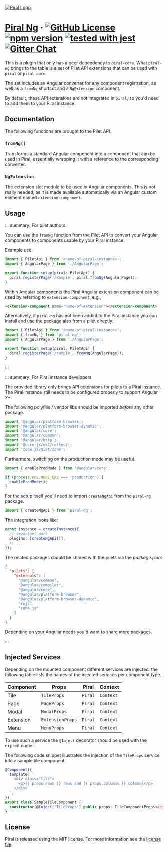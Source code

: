 [![Piral Logo](https://github.com/smapiot/piral/raw/master/docs/assets/logo.png)](https://piral.io)

# [Piral Ng](https://piral.io) &middot; [![GitHub License](https://img.shields.io/badge/license-MIT-blue.svg)](https://github.com/smapiot/piral/blob/master/LICENSE) [![npm version](https://img.shields.io/npm/v/piral-ng.svg?style=flat)](https://www.npmjs.com/package/piral-ng) [![tested with jest](https://img.shields.io/badge/tested_with-jest-99424f.svg)](https://jestjs.io) [![Gitter Chat](https://badges.gitter.im/gitterHQ/gitter.png)](https://gitter.im/piral-io/community)

This is a plugin that only has a peer dependency to `piral-core`. What `piral-ng` brings to the table is a set of Pilet API extensions that can be used with `piral` or `piral-core`.

The set includes an Angular converter for any component registration, as well as a `fromNg` shortcut and a `NgExtension` component.

By default, these API extensions are not integrated in `piral`, so you'd need to add them to your Piral instance.

## Documentation

The following functions are brought to the Pilet API.

### `fromNg()`

Transforms a standard Angular component into a component that can be used in Piral, essentially wrapping it with a reference to the corresponding converter.

### `NgExtension`

The extension slot module to be used in Angular components. This is not really needed, as it is made available automatically via an Angular custom element named `extension-component`.

## Usage

::: summary: For pilet authors

You can use the `fromNg` function from the Pilet API to convert your Angular components to components usable by your Piral instance.

Example use:

```ts
import { PiletApi } from '<name-of-piral-instance>';
import { AngularPage } from './AngularPage';

export function setup(piral: PiletApi) {
  piral.registerPage('/sample', piral.fromNg(AngularPage));
}
```

Within Angular components the Piral Angular extension component can be used by referring to `extension-component`, e.g.,

```html
<extension-component name="name-of-extension"></extension-component>
```

Alternatively, if `piral-ng` has not been added to the Piral instance you can install and use the package also from a pilet directly.

```ts
import { PiletApi } from '<name-of-piral-instance>';
import { fromNg } from 'piral-ng';
import { AngularPage } from './AngularPage';

export function setup(piral: PiletApi) {
  piral.registerPage('/sample', fromNg(AngularPage));
}
```

:::

::: summary: For Piral instance developers

The provided library only brings API extensions for pilets to a Piral instance. The Piral instance still needs to be configured properly to support Angular 2+.

The following polyfills / vendor libs should be imported *before* any other package.

```ts
import '@angular/platform-browser';
import '@angular/platform-browser-dynamic';
import '@angular/core';
import '@angular/common';
import '@angular/http';
import '@core-js/es7/reflect';
import 'zone.js/dist/zone';
```

Furthermore, switching on the production mode may be useful.

```ts
import { enableProdMode } from '@angular/core';

if (process.env.NODE_ENV === 'production') {
  enableProdMode();
}
```

For the setup itself you'll need to import `createNgApi` from the `piral-ng` package.

```ts
import { createNgApi } from 'piral-ng';
```

The integration looks like:

```ts
const instance = createInstance({
  // important part
  plugins: [createNgApi()],
  // ...
});
```

The related packages should be shared with the pilets via the *package.json*:

```json
{
  "pilets": {
    "externals": [
      "@angular/common",
      "@angular/compiler",
      "@angular/core",
      "@angular/platform-browser",
      "@angular/platform-browser-dynamic",
      "rxjs",
      "zone.js"
    ]
  }
}
```

Depending on your Angular needs you'd want to share more packages.

:::

## Injected Services

Depending on the mounted component different services are injected. the following table lists the names of the injected services per component type.

| Component | Props            | Piral   | Context   |
|-----------|------------------|---------|-----------|
| Tile      | `TileProps`      | `Piral` | `Context` |
| Page      | `PageProps`      | `Piral` | `Context` |
| Modal     | `ModalProps`     | `Piral` | `Context` |
| Extension | `ExtensionProps` | `Piral` | `Context` |
| Menu      | `MenuProps`      | `Piral` | `Context` |

To use such a service the `@Inject` decorator should be used with the explicit name.

The following code snippet illustrates the injection of the `TileProps` service into a sample tile component.

```ts
@Component({
  template: `
    <div class="tile">
      <p>{{ props.rows }} rows and {{ props.columns }} columns</p>
    </div>
  `,
})
export class SampleTileComponent {
  constructor(@Inject('TileProps') public props: TileComponentProps<any>) {}
}
```

## License

Piral is released using the MIT license. For more information see the [license file](./LICENSE).
